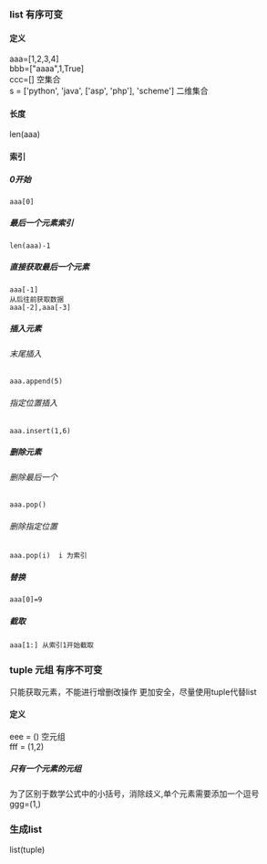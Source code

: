 ### list 有序可变
#### 定义 

aaa=[1,2,3,4]   
bbb=["aaaa",1,True]  
ccc=[] 空集合  
s = ['python', 'java', ['asp', 'php'], 'scheme'] 二维集合  
#### 长度
len(aaa)

#### 索引 
##### 0开始
	aaa[0]
##### 最后一个元素索引
	len(aaa)-1
##### 直接获取最后一个元素
	aaa[-1]
	从后往前获取数据
	aaa[-2],aaa[-3]
##### 插入元素
###### 末尾插入
	aaa.append(5)
###### 指定位置插入
	aaa.insert(1,6)

##### 删除元素
###### 删除最后一个 
	aaa.pop()
###### 删除指定位置
	aaa.pop(i)  i 为索引

##### 替换
	aaa[0]=9

##### 截取
	aaa[1:] 从索引1开始截取

### tuple 元组 有序不可变
只能获取元素，不能进行增删改操作
更加安全，尽量使用tuple代替list
#### 定义
eee = () 空元组  
fff = (1,2)
##### 只有一个元素的元组
为了区别于数学公式中的小括号，消除歧义,单个元素需要添加一个逗号  
ggg=(1,)



### 生成list
list(tuple)